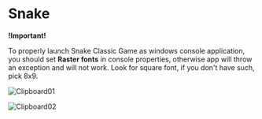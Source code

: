 # Snake

**!Important!**

To properly launch Snake Classic Game as windows console application, you should set **Raster fonts** in console properties, otherwise app will throw an exception and will not work. Look for square font, if you don't have such, pick 8x9.

![Clipboard01](https://user-images.githubusercontent.com/17880263/171999577-39a71d06-4568-466c-8bec-c92d2322965a.png)

![Clipboard02](https://user-images.githubusercontent.com/17880263/171999578-ec3891e2-1ac6-42b9-ad58-45aae2040149.png)
